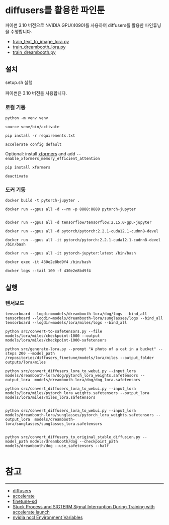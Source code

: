 # diffusers를 활용한 파인툰

파이썬 3.10 버전으로 NVIDIA GPU(4090)를 사용하여 diffusers를 활용한 파인튜닝을 수행합니다.

- [train_text_to_image_lora.py](https://github.com/huggingface/diffusers/blob/main/examples/text_to_image/train_text_to_image_lora.py)
- [train_dreambooth_lora.py](https://github.com/huggingface/diffusers/blob/main/examples/dreambooth/train_dreambooth_lora.py)
- [train_dreambooth.py](https://github.com/huggingface/diffusers/blob/main/examples/dreambooth/train_dreambooth.py)

## 설치

setup.sh 실행

파이썬은 3.10 버전을 사용합니다.

### 로컬 기동

```shell
python -m venv venv

source venv/bin/activate

pip install -r requirements.txt

accelerate config default
```

Optional: install [xformers](https://huggingface.co/docs/diffusers/optimization/xformers) and
add `--enable_xformers_memory_efficient_attention`

```shell
pip install xformers
```

```shell
deactivate
```

### 도커 기동

```shell
docker build -t pytorch-jupyter .

docker run --gpus all -d --rm -p 8888:8888 pytorch-jupyter


docker run --gpus all -d tensorflow/tensorflow:2.15.0-gpu-jupyter

docker run --gpus all -d pytorch/pytorch:2.2.1-cuda12.1-cudnn8-devel

docker run --gpus all -it pytorch/pytorch:2.2.1-cuda12.1-cudnn8-devel /bin/bash

docker run --gpus all -it pytorch-jupyter:latest /bin/bash

docker exec -it 430e2e8bd9f4 /bin/bash

docker logs --tail 100 -f 430e2e8bd9f4
```

## 실행

### 텐서보드

```shell
tensorboard --logdir=models/dreambooth-lora/dog/logs --bind_all
tensorboard --logdir=models/dreambooth-lora/sunglasses/logs --bind_all
tensorboard --logdir=models/lora/miles/logs --bind_all

```

```shell
python src/convert-to-safetensors.py --file models/lora/miles/checkpoint-1000 --output models/lora/miles/checkpoint-1000-safetensors
```

```shell
python src/generate-lora.py --prompt "A photo of a cat in a bucket" --steps 200 --model_path /repositories/diffusers_finetune/models/lora/miles --output_folder outputs/lora/miles
```

```shell
python src/convert_diffusers_lora_to_webui.py --input_lora models/dreambooth-lora/dog/pytorch_lora_weights.safetensors --output_lora  models/dreambooth-lora/dog/dog_lora.safetensors

python src/convert_diffusers_lora_to_webui.py --input_lora models/lora/miles/pytorch_lora_weights.safetensors --output_lora models/lora/miles/miles_lora.safetensors


python src/convert_diffusers_lora_to_webui.py --input_lora models/dreambooth-lora/sunglasses/pytorch_lora_weights.safetensors --output_lora  models/dreambooth-lora/sunglasses/sunglasses_lora.safetensors


python src/convert_diffusers_to_original_stable_diffusion.py --model_path models/dreambooth/dog --checkpoint_path  models/dreambooth/dog --use_safetensors --half
```

```shell
```

# 참고

-----

* [diffusers](https://github.com/huggingface/diffusers)
* [accelerate](https://github.com/huggingface/accelerate)
* [finetune-sd](https://github.com/harrywang/finetune-sd)
* [Stuck Process and SIGTERM Signal Interruption During Training with accelerate launch](https://github.com/hiyouga/LLaMA-Factory/issues/2359)
* [nvidia nccl Environment Variables](https://docs.nvidia.com/deeplearning/nccl/user-guide/docs/env.html)
